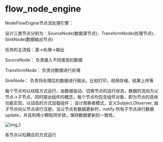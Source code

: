 # flow_node_engine

NodeFlowEngine节点流处理引擎：

设计三类节点分别为：SourceNode(数据源节点)、TransformNode(处理节点)、SinkNode(数据输出节点)

任务的主流程：源->处理->输出

SourceNode：     负责接入不同类型的数据

TransformNode：  负责对数据进行处理

SinkNode：       负责将处理后的数据进行输出，比如打印，视频存储，结果上传等

每个节点均以线程方式运行，由数据驱动，切换节点的运行状态，数据的流向为父节点->子节点，同时提出组件的概念，每个节点均包含组件对象，即为节点的具体功能实现，以动态的方式加载组件；
设计观察者模式，定义Subject,Observer, 由子节点向父节点进行注册，当父节点有数据更新时，notify 所有子节点进行数据 update，并且利用小颗粒同步锁，保持数据更新的一致性。


![img_1](https://user-images.githubusercontent.com/35550265/212549444-13e06a0c-ed7f-4718-8a68-6642bd49c43f.png)




各节点以松耦合的方式运行





